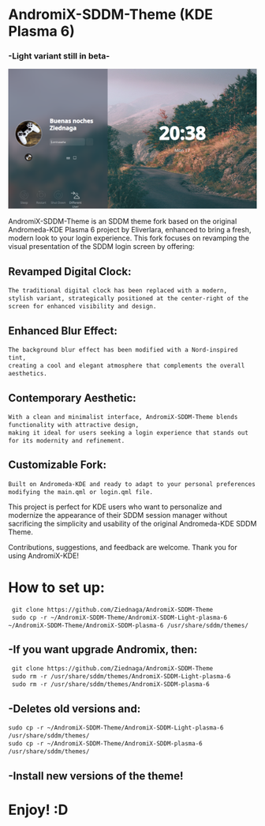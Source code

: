 # AndromiX-SDDM-Theme (KDE Plasma 6)

### -Light variant still in beta-

  ![Dark Nord theme](AndromiX-SDDM-plasma-6/preview.png)

AndromiX-SDDM-Theme is an SDDM theme fork based on the original Andromeda-KDE Plasma 6 project by Eliverlara, enhanced to bring a fresh, modern look to your login experience. This fork focuses on revamping the visual presentation of the SDDM login screen by offering:

## Revamped Digital Clock:
    
    The traditional digital clock has been replaced with a modern, 
    stylish variant, strategically positioned at the center-right of the screen for enhanced visibility and design.

## Enhanced Blur Effect:
    
    The background blur effect has been modified with a Nord-inspired tint, 
    creating a cool and elegant atmosphere that complements the overall aesthetics.

## Contemporary Aesthetic:
    
    With a clean and minimalist interface, AndromiX-SDDM-Theme blends functionality with attractive design, 
    making it ideal for users seeking a login experience that stands out for its modernity and refinement.

## Customizable Fork: 
    
    Built on Andromeda-KDE and ready to adapt to your personal preferences 
    modifying the main.qml or login.qml file.

This project is perfect for KDE users who want to personalize and modernize the appearance of their SDDM session manager without sacrificing the simplicity and usability of the original Andromeda-KDE SDDM Theme.

Contributions, suggestions, and feedback are welcome. Thank you for using AndromiX-KDE!

# How to set up:

     git clone https://github.com/Ziednaga/AndromiX-SDDM-Theme
     sudo cp -r ~/AndromiX-SDDM-Theme/AndromiX-SDDM-Light-plasma-6 ~/AndromiX-SDDM-Theme/AndromiX-SDDM-plasma-6 /usr/share/sddm/themes/

## -If you want upgrade Andromix, then: 

     git clone https://github.com/Ziednaga/AndromiX-SDDM-Theme
     sudo rm -r /usr/share/sddm/themes/AndromiX-SDDM-Light-plasma-6
     sudo rm -r /usr/share/sddm/themes/AndromiX-SDDM-plasma-6

## -Deletes old versions and:

    sudo cp -r ~/AndromiX-SDDM-Theme/AndromiX-SDDM-Light-plasma-6 /usr/share/sddm/themes/
    sudo cp -r ~/AndromiX-SDDM-Theme/AndromiX-SDDM-plasma-6 /usr/share/sddm/themes/

## -Install new versions of the theme! 

# Enjoy! :D


